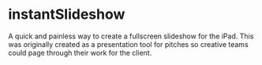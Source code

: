 instantSlideshow
================

A quick and painless way to create a fullscreen slideshow for the iPad. This was originally created as a presentation tool for pitches so creative teams could page through their work for the client.
